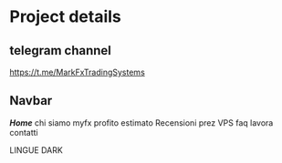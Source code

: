 # Project details

## telegram channel

<https://t.me/MarkFxTradingSystems>

## Navbar

**_Home_** chi siamo myfx profito estimato Recensioni prez VPS faq lavora contatti

LINGUE DARK
